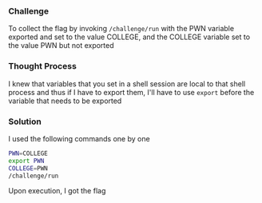 ### Challenge

To collect the flag by invoking `/challenge/run` with the PWN variable exported and set to the value COLLEGE, and the COLLEGE variable set to the value PWN but not exported

### Thought Process

I knew that variables that you set in a shell session are local to that shell process and thus if I have to export them, I'll have to use `export` before the variable that needs to be exported

### Solution

I used the following commands one by one
```bash
PWN=COLLEGE
export PWN
COLLEGE=PWN
/challenge/run
```
Upon execution, I got the flag
